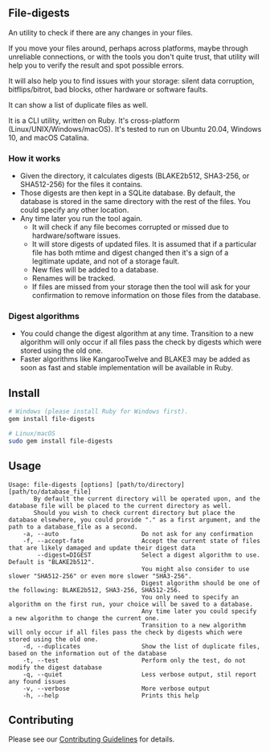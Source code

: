 ## File-digests

An utility to check if there are any changes in your files.

If you move your files around, perhaps across platforms, maybe through unreliable connections, or with the tools you don't quite trust, that utility will help you to verify the result and spot possible errors.

It will also help you to find issues with your storage: silent data corruption, bitflips/bitrot, bad blocks, other hardware or software faults.

It can show a list of duplicate files as well.

It is a CLI utility, written on Ruby. It's cross-platform (Linux/UNIX/Windows/macOS). It's tested to run on Ubuntu 20.04, Windows 10, and macOS Catalina.

### How it works

* Given the directory, it calculates digests (BLAKE2b512, SHA3-256, or SHA512-256) for the files it contains.
* Those digests are then kept in a SQLite database. By default, the database is stored in the same directory with the rest of the files. You could specify any other location.
* Any time later you run the tool again.
  * It will check if any file becomes corrupted or missed due to hardware/software issues.
  * It will store digests of updated files. It is assumed that if a particular file has both mtime and digest changed then it's a sign of a legitimate update, and not of a storage fault.
  * New files will be added to a database.
  * Renames will be tracked.
  * If files are missed from your storage then the tool will ask for your confirmation to remove information on those files from the database.

### Digest algorithms

* You could change the digest algorithm at any time. Transition to a new algorithm will only occur if all files pass the check by digests which were stored using the old one.
* Faster algorithms like KangarooTwelve and BLAKE3 may be added as soon as fast and stable implementation will be available in Ruby.

## Install

```sh
# Windows (please install Ruby for Windows first).
gem install file-digests

# Linux/macOS
sudo gem install file-digests
```

## Usage

```
Usage: file-digests [options] [path/to/directory] [path/to/database_file]
       By default the current directory will be operated upon, and the database file will be placed to the current directory as well.
       Should you wish to check current directory but place the database elsewhere, you could provide "." as a first argument, and the path to a database_file as a second.
    -a, --auto                       Do not ask for any confirmation
    -f, --accept-fate                Accept the current state of files that are likely damaged and update their digest data
        --digest=DIGEST              Select a digest algorithm to use. Default is "BLAKE2b512".
                                     You might also consider to use slower "SHA512-256" or even more slower "SHA3-256".
                                     Digest algorithm should be one of the following: BLAKE2b512, SHA3-256, SHA512-256.
                                     You only need to specify an algorithm on the first run, your choice will be saved to a database.
                                     Any time later you could specify a new algorithm to change the current one.
                                     Transition to a new algorithm will only occur if all files pass the check by digests which were stored using the old one.
    -d, --duplicates                 Show the list of duplicate files, based on the information out of the database
    -t, --test                       Perform only the test, do not modify the digest database
    -q, --quiet                      Less verbose output, stil report any found issues
    -v, --verbose                    More verbose output
    -h, --help                       Prints this help
```

## Contributing

Please see our [Contributing Guidelines](CONTRIBUTING.md) for details.
